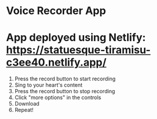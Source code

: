 # Voice Recorder App

# App deployed using Netlify: https://statuesque-tiramisu-c3ee40.netlify.app/


1. Press the record button to start recording
2. Sing to your heart's content
3. Press the record button to stop recording
4. Click "more options" in the controls
5. Download
6. Repeat!
